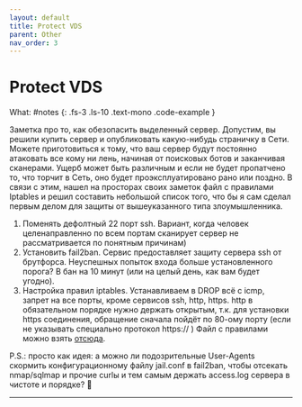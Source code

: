 ```yaml
---
layout: default
title: Protect VDS
parent: Other
nav_order: 3
---
```

# Protect VDS

What: #notes
{: .fs-3 .ls-10 .text-mono .code-example }

Заметка про то, как обезопасить выделенный сервер.
Допустим, вы решили купить сервер и опубликовать какую-нибудь страничку в Сети. Можете приготовиться к тому, что ваш сервер будут постоянно атаковать все кому ни лень, начиная от поисковых ботов и заканчивая сканерами. Ущерб может быть различным и если не будет пропатчено то, что торчит в Сеть, оно будет проэксплуатировано рано или поздно.
В связи с этим, нашел на просторах своих заметок файл с правилами Iptables и решил составить небольшой список того, что бы я сам сделал первым делом для защиты от вышеуказанного типа злоумышленника.
1. Поменять дефолтный 22 порт ssh. Вариант, когда человек целенаправленно по всем портам сканирует сервер не рассматривается по понятным причинам)
2. Установить fail2ban. Сервис предоставляет защиту сервера ssh от брутфорса. Неуспешных попыток входа больше установленного порога? В бан на 10 минут (или на целый день, как вам будет угодно).
3. Настройка правил iptables. Устанавливаем в DROP всё с icmp, запрет на все порты, кроме сервисов ssh, http, https. http в обязательном порядке нужно держать открытым, т.к. для установки https соединения, обращение сначала пойдёт по 80-ому порту (если не указывать специально протокол https:// ) Файл с правилами можно взять [отсюда].

P.S.: просто как идея: а можно ли подозрительные User-Agents скормить конфигурационному файлу jail.conf в fail2ban, чтобы отсекать nmap/sqlmap и прочие curlы и тем самым держать access.log сервера в чистоте и порядке? 🧐

----
[video]:https://youtu.be/KA8Ts7jo6i4
[отсюда]:https://github.com/QwertyBubble/protectvds